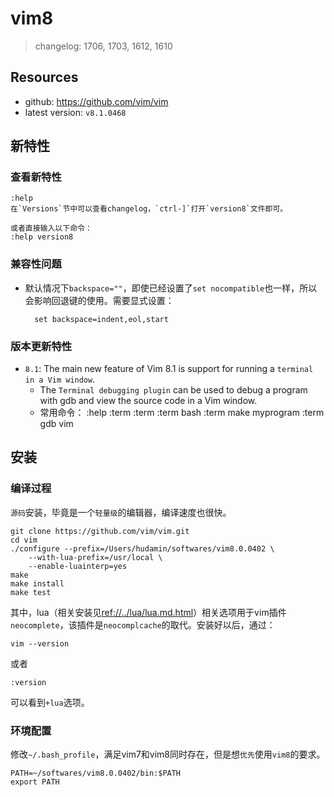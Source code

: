 # vim8

> changelog: 1706, 1703, 1612, 1610

## Resources

* github: <https://github.com/vim/vim>
* latest version: `v8.1.0468`



## 新特性


### 查看新特性

    :help
    在`Versions`节中可以查看changelog，`ctrl-]`打开`version8`文件即可。

    或者直接输入以下命令：
    :help version8



### 兼容性问题

* 默认情况下`backspace=""`，即使已经设置了`set nocompatible`也一样，所以会影响回退键的使用。需要显式设置：

        set backspace=indent,eol,start


### 版本更新特性
        
* `8.1`: The main new feature of Vim 8.1 is support for running a `terminal in a Vim window`.
    * The `Terminal debugging plugin` can be used to debug a program with gdb and view the source code in a Vim window.
    * 常用命令：
            :help :term
            :term
            :term bash
            :term make myprogram
            :term gdb vim






## 安装


### 编译过程

`源码`安装，毕竟是一个`轻量级`的编辑器，编译速度也很快。

    git clone https://github.com/vim/vim.git
    cd vim
    ./configure --prefix=/Users/hudamin/softwares/vim8.0.0402 \
        --with-lua-prefix=/usr/local \
        --enable-luainterp=yes
    make
    make install
    make test

其中，lua（相关安装见<ref://../lua/lua.md.html>）相关选项用于vim插件`neocomplete`，该插件是`neocomplcache`的取代。安装好以后，通过：

    vim --version

或者

    :version

可以看到`+lua`选项。


### 环境配置

修改`~/.bash_profile`，满足vim7和vim8同时存在，但是想`优先`使用`vim8`的要求。

    PATH=~/softwares/vim8.0.0402/bin:$PATH
    export PATH

